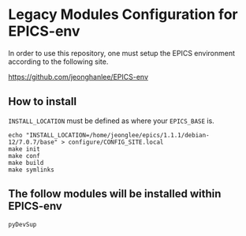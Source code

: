 # Legacy Modules Configuration for EPICS-env

In order to use this repository, one must setup the EPICS environment according to the following site.

https://github.com/jeonghanlee/EPICS-env



## How to install

`INSTALL_LOCATION` must be defined as where your `EPICS_BASE` is. 

```
echo "INSTALL_LOCATION=/home/jeonglee/epics/1.1.1/debian-12/7.0.7/base" > configure/CONFIG_SITE.local
make init
make conf
make build
make symlinks
```

## The follow modules will be installed within EPICS-env

```
pyDevSup
```
